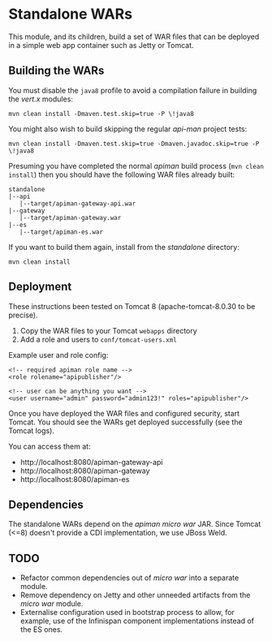 # Standalone WARs

This module, and its children, build a set of WAR files that can be deployed in a simple web app container such as Jetty or Tomcat.

## Building the WARs

You must disable the `java8` profile to avoid a compilation failure in building the _vert.x_ modules:

    mvn clean install -Dmaven.test.skip=true -P \!java8

You might also wish to build skipping the regular _api-man_ project tests:

    mvn clean install -Dmaven.test.skip=true -Dmaven.javadoc.skip=true -P \!java8

Presuming you have completed the normal _apiman_ build process (`mvn clean install`) then you should have the following WAR files already built:

    standalone
    |--api
       |--target/apiman-gateway-api.war
    |--gateway
       |--target/apiman-gateway.war
    |--es
       |--target/apiman-es.war
       
If you want to build them again, install from the _standalone_ directory:

    mvn clean install

## Deployment

These instructions been tested on Tomcat 8 (apache-tomcat-8.0.30 to be precise).

  1. Copy the WAR files to your Tomcat `webapps` directory
  2. Add a role and users to `conf/tomcat-users.xml`

Example user and role config:
  
    <!-- required apiman role name -->
    <role rolename="apipublisher"/>
    
    <!-- user can be anything you want -->
    <user username="admin" password="admin123!" roles="apipublisher"/>

Once you have deployed the WAR files and configured security, start Tomcat. You should see the WARs get deployed successfully (see the Tomcat logs).

You can access them at:

  * http://localhost:8080/apiman-gateway-api
  * http://localhost:8080/apiman-gateway
  * http://localhost:8080/apiman-es

## Dependencies

The standalone WARs depend on the _apiman micro war_ JAR. Since Tomcat (<=8) doesn't provide a CDI implementation, we use JBoss Weld.

## TODO

  * Refactor common dependencies out of _micro war_ into a separate module.
  * Remove dependency on Jetty and other unneeded artifacts from the _micro war_ module.
  * Externalise configuration used in bootstrap process to allow, for example, use of the Infinispan component implementations instead of the ES ones.
